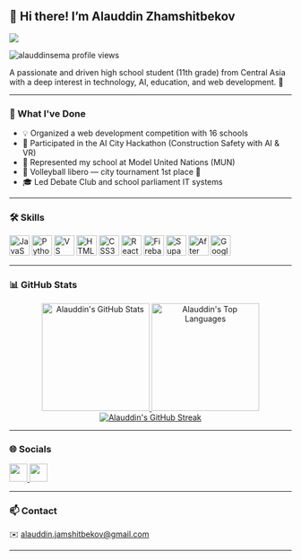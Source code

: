 ## 👋 Hi there! I’m Alauddin Zhamshitbekov 
 
 ![](https://user-images.githubusercontent.com/18350557/176309783-0785949b-9127-417c-8b55-ab5a4333674e.gif)

<p align="left"> <img src="https://komarev.com/ghpvc/?username=alauddinsema&label=Profile%20views&color=0e75b6&style=flat-square" alt="alauddinsema profile views"/> </p> 
 
 A passionate and driven high school student (11th grade) from Central Asia with a deep interest in technology, AI, education, and web development. 🚀 
 
 --- 
 
 ### 🔧 What I've Done 
 - 💡 Organized a web development competition with 16 schools 
 - 🧠 Participated in the AI City Hackathon (Construction Safety with AI & VR) 
 - 💬 Represented my school at Model United Nations (MUN) 
 - 🏐 Volleyball libero — city tournament 1st place 🥇 
 - 🎓 Led Debate Club and school parliament IT systems 
 
 --- 
 
 ### 🛠️ Skills 
 
 <p align="left"> 
   <a href="https://developer.mozilla.org/en-US/docs/Web/JavaScript"><img src="https://raw.githubusercontent.com/danielcranney/readme-generator/main/public/icons/skills/javascript-colored.svg" width="36" alt="JavaScript" /></a> 
   <a href="https://www.python.org/"><img src="https://raw.githubusercontent.com/danielcranney/readme-generator/main/public/icons/skills/python-colored.svg" width="36" alt="Python" /></a> 
   <a href="https://code.visualstudio.com/"><img src="https://raw.githubusercontent.com/danielcranney/readme-generator/main/public/icons/skills/visualstudiocode.svg" width="36" alt="VS Code" /></a> 
   <a href="https://developer.mozilla.org/en-US/docs/Web/HTML"><img src="https://raw.githubusercontent.com/danielcranney/readme-generator/main/public/icons/skills/html5-colored.svg" width="36" alt="HTML5" /></a> 
   <a href="https://developer.mozilla.org/en-US/docs/Web/CSS"><img src="https://raw.githubusercontent.com/danielcranney/readme-generator/main/public/icons/skills/css3-colored.svg" width="36" alt="CSS3" /></a> 
   <a href="https://reactjs.org/"><img src="https://raw.githubusercontent.com/danielcranney/readme-generator/main/public/icons/skills/react-colored.svg" width="36" alt="React" /></a> 
   <a href="https://firebase.google.com/"><img src="https://raw.githubusercontent.com/danielcranney/readme-generator/main/public/icons/skills/firebase-colored.svg" width="36" alt="Firebase" /></a> 
   <a href="https://supabase.io/"><img src="https://raw.githubusercontent.com/danielcranney/readme-generator/main/public/icons/skills/supabase-colored.svg" width="36" alt="Supabase" /></a> 
   <a href="https://www.adobe.com/products/aftereffects.html"><img src="https://raw.githubusercontent.com/danielcranney/readme-generator/main/public/icons/skills/aftereffects-colored.svg" width="36" alt="After Effects" /></a> 
   <a href="https://cloud.google.com/"><img src="https://raw.githubusercontent.com/danielcranney/readme-generator/main/public/icons/skills/googlecloud-colored.svg" width="36" alt="Google Cloud" /></a> 
 </p>
 
 ---
 
 ### 📊 GitHub Stats
 
 <p align="center">
   <a href="https://github.com/alauddinsema">
     <img src="https://github-readme-stats.vercel.app/api?username=alauddinsema&show_icons=true&theme=tokyonight&count_private=true&hide_border=true&rank_icon=github" alt="Alauddin's GitHub Stats" height="192px"/>
   </a>
   <a href="https://github.com/alauddinsema">
     <img src="https://github-readme-stats.vercel.app/api/top-langs/?username=alauddinsema&layout=compact&langs_count=8&theme=tokyonight&hide_border=true" alt="Alauddin's Top Languages" height="192px"/>
   </a>
   <br/>
   <a href="https://github.com/alauddinsema">
     <img src="https://streak-stats.demolab.com/?user=alauddinsema&theme=tokyonight&hide_border=true" alt="Alauddin's GitHub Streak" />
   </a>
 </p>
 
 ---
 
 ### 🌐 Socials 
 
 <p align="left"> 
   <a href="https://github.com/alauddinsema" target="_blank" rel="noreferrer"> 
     <picture> 
       <source media="(prefers-color-scheme: dark)" srcset="https://raw.githubusercontent.com/danielcranney/readme-generator/main/public/icons/socials/github-dark.svg" /> 
       <source media="(prefers-color-scheme: light)" srcset="https://raw.githubusercontent.com/danielcranney/readme-generator/main/public/icons/socials/github.svg" /> 
       <img src="https://raw.githubusercontent.com/danielcranney/readme-generator/main/public/icons/socials/github.svg" width="32" height="32" /> 
     </picture> 
   </a> 
   <a href="https://www.instagram.com/alaudin4323" target="_blank" rel="noreferrer"> 
     <picture> 
       <source media="(prefers-color-scheme: dark)" srcset="https://raw.githubusercontent.com/danielcranney/readme-generator/main/public/icons/socials/instagram-dark.svg" /> 
       <source media="(prefers-color-scheme: light)" srcset="https://raw.githubusercontent.com/danielcranney/readme-generator/main/public/icons/socials/instagram.svg" /> 
       <img src="https://raw.githubusercontent.com/danielcranney/readme-generator/main/public/icons/socials/instagram.svg" width="32" height="32" /> 
     </picture> 
   </a> 
 </p> 
 
 --- 
 
 ### 📫 Contact 
 
 ✉️ [alauddin.jamshitbekov@gmail.com](mailto:alauddin.jamshitbekov@gmail.com) 
 
 ---
